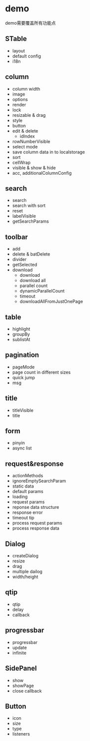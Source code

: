 # demo
demo需要覆盖所有功能点
## STable
* layout
* default config
* i18n
## column
* column width
* image
* options
* render
* lock
* resizable & drag
* style
* button
* edit & delete
	* idIndex
* rowNumberVisible
* select mode
* save column data in to localstorage
* sort
* cellWrap
* visible & show & hide
* acc, additionalColumnConfig
## search
* search
* search with sort
* reset
* labelVisible
* getSearchParams
## toolbar
* add
* delete & batDelete
* divider
* getSelected
* download
	* download
	* download all
	* parallel count
	* dynamicParallelCount
	* timeout
	* downloadAllFromJustOnePage
## table
* highlight
* groupBy
* sublistAt
## pagination
* pageMode
* page count in different sizes
* quick jump
* msg
## title
* titleVisible
* title
## form
* pinyin
* async list
## request&response
* actionMethods
* ignoreEmptySearchParam
* static data
* default params
* loading
* request params
* reponse data structure
* response error
* timeout tip
* process request params
* process response data
## Dialog
* createDialog
* resize
* drag
* multiple dailog
* width/height
## qtip
* qtip
* delay
* callback
## progressbar
* progressbar
* update
* infinite
## SidePanel
* show
* showPage
* close callback
## Button
* icon
* size
* type
* listeners